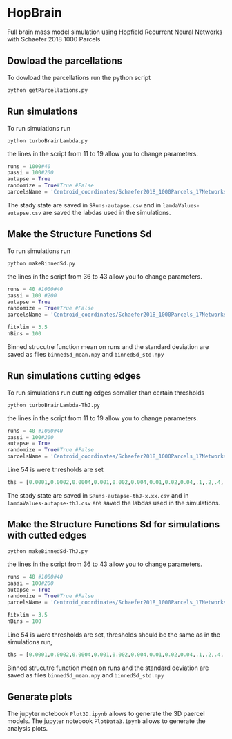 # HopBrain
Full brain mass model simulation using Hopfield Recurrent Neural Networks with Schaefer 2018 1000 Parcels

## Dowload the parcellations

To dowload the parcellations run the python script
```
python getParcellations.py
```


## Run simulations 

To run simulations run
```
python turboBrainLambda.py
```
the lines in the script from 11 to 19 allow you to change parameters.
```python
runs = 1000#40
passi = 100#200
autapse = True
randomize = True#True #False
parcelsName = 'Centroid_coordinates/Schaefer2018_1000Parcels_17Networks_order_FSLMNI152_2mm.Centroid_RAS.csv'
```
The stady state are saved in `SRuns-autapse.csv` and in `lamdaValues-autapse.csv` are saved the labdas used in the simulations.

## Make the Structure Functions Sd

To run simulations run
```
python makeBinnedSd.py
```
the lines in the script from 36 to 43 allow you to change parameters.
```python
runs = 40 #1000#40
passi = 100 #200
autapse = True
randomize = True#True #False
parcelsName = 'Centroid_coordinates/Schaefer2018_1000Parcels_17Networks_order_FSLMNI152_2mm.Centroid_RAS.csv'

fitxlim = 3.5 
nBins = 100
```

Binned strucutre function mean on runs and the standard deviation are saved as files `binnedSd_mean.npy`
and `binnedSd_std.npy`

## Run simulations cutting edges 

To run simulations run cutting edges somaller than certain thresholds
```
python turboBrainLambda-ThJ.py
```
the lines in the script from 11 to 19 allow you to change parameters.
```python
runs = 40 #1000#40
passi = 100#200
autapse = True
randomize = True#True #False
parcelsName = 'Centroid_coordinates/Schaefer2018_1000Parcels_17Networks_order_FSLMNI152_2mm.Centroid_RAS.csv'
```
Line 54 is were thresholds are set 
```python
ths = [0.0001,0.0002,0.0004,0.001,0.002,0.004,0.01,0.02,0.04,.1,.2,.4,.8,.9]
```
The stady state are saved in `SRuns-autapse-thJ-x.xx.csv` and in `lamdaValues-autapse-thJ.csv` are saved the labdas used in the simulations.

## Make the Structure Functions Sd for simulations with cutted edges

```
python makeBinnedSd-ThJ.py
```
the lines in the script from 36 to 43 allow you to change parameters.
```python
runs = 40 #1000#40
passi = 100#200
autapse = True
randomize = True#True #False
parcelsName = 'Centroid_coordinates/Schaefer2018_1000Parcels_17Networks_order_FSLMNI152_2mm.Centroid_RAS.csv'

fitxlim = 3.5 
nBins = 100
```
Line 54 is were thresholds are set, thresholds should be the same as in the simulations run,
```python
ths = [0.0001,0.0002,0.0004,0.001,0.002,0.004,0.01,0.02,0.04,.1,.2,.4,.8,.9]
```
Binned strucutre function mean on runs and the standard deviation are saved as files `binnedSd_mean.npy`
and `binnedSd_std.npy`

## Generate plots

The jupyter notebook `Plot3D.ipynb` allows to generate the 3D paercel models.
The jupyter notebook `PlotData3.ipynb` allows to generate the analysis plots.



